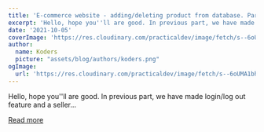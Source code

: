 ```yaml
---
title: 'E-commerce website - adding/deleting product from database. Part 3'
excerpt: 'Hello, hope you''ll are good. In previous part, we have made login/log out feature and a seller...'
date: '2021-10-05'
coverImage: 'https://res.cloudinary.com/practicaldev/image/fetch/s--6oUMA1bh--/c_imagga_scale,f_auto,fl_progressive,h_420,q_auto,w_1000/https://dev-to-uploads.s3.amazonaws.com/uploads/articles/p7btxw8b9asnvyq67v3n.png'
author:
  name: Koders
  picture: "assets/blog/authors/koders.png"
ogImage:
  url: 'https://res.cloudinary.com/practicaldev/image/fetch/s--6oUMA1bh--/c_imagga_scale,f_auto,fl_progressive,h_420,q_auto,w_1000/https://dev-to-uploads.s3.amazonaws.com/uploads/articles/p7btxw8b9asnvyq67v3n.png'
---
```


Hello, hope you''ll are good. In previous part, we have made login/log out feature and a seller...

[Read more](https://dev.to/kunaal438/e-commerce-website-adding-deleting-product-from-database-part-3-18np)
